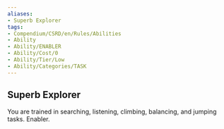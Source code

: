 ```yaml
---
aliases:
- Superb Explorer
tags:
- Compendium/CSRD/en/Rules/Abilities
- Ability
- Ability/ENABLER
- Ability/Cost/0
- Ability/Tier/Low
- Ability/Categories/TASK
---
```


  
## Superb Explorer  
You are trained in searching, listening, climbing, balancing, and jumping tasks. Enabler. 